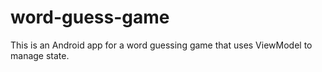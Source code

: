 # word-guess-game
This is an Android app for a word guessing game that uses ViewModel to manage state.
